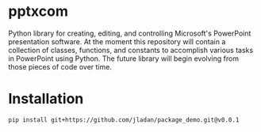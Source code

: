 # pptxcom
Python library for creating, editing, and controlling Microsoft's PowerPoint presentation software. At the moment this repository will contain a collection of classes, functions, and constants to accomplish various tasks in PowerPoint using Python. The future library will begin evolving from those pieces of code over time.

# Installation
`pip install git+https://github.com/jladan/package_demo.git@v0.0.1`
